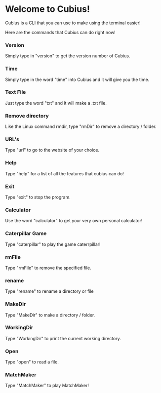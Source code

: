 # Welcome to Cubius!

Cubius is a CLI that you can use to make using the terminal easier!

Here are the commands that Cubius can do right now!

### Version

Simply type in "version" to get the version number of Cubius.

### Time

Simply type in the word "time" into Cubius and it will give you the time.

### Text File

Just type the word "txt" and it will make a .txt file.

### Remove directory

Like the Linux command rmdir, type "rmDir" to remove a directory / folder.

### URL's

Type "url" to go to the website of your choice.

### Help

Type "help" for a list of all the features that cubius can do!

### Exit

Type "exit" to stop the program.


### Calculator

Use the word "calculator" to get your very own personal calculator!


### Caterpillar Game

Type "caterpillar" to play the game caterrpillar!


### rmFile

Type "rmFile" to remove the specified file.


### rename

Type "rename" to rename a directory or file


### MakeDir

Type "MakeDir" to make a directory / folder.


### WorkingDir

Type "WorkingDir" to print the current working directory.


### Open

Type "open" to read a file.


### MatchMaker

Type "MatchMaker" to play MatchMaker!